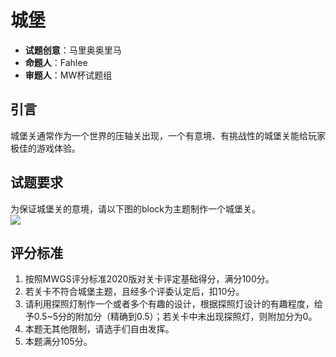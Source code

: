 # 城堡

- **试题创意**：马里奥奥里马
- **命题人**：Fahlee
- **审题人**：MW杯试题组

## 引言

城堡关通常作为一个世界的压轴关出现，一个有意境、有挑战性的城堡关能给玩家极佳的游戏体验。

## 试题要求

为保证城堡关的意境，请以下图的block为主题制作一个城堡关。
<br><img src="/images/image68.png" />

## 评分标准

1. 按照MWGS评分标准2020版对关卡评定基础得分，满分100分。
2. 若关卡不符合城堡主题，且经多个评委认定后，扣10分。
3. 请利用探照灯制作一个或者多个有趣的设计，根据探照灯设计的有趣程度，给予0.5~5分的附加分（精确到0.5）；若关卡中未出现探照灯，则附加分为0。
4. 本题无其他限制，请选手们自由发挥。
5. 本题满分105分。